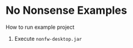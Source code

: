 No Nonsense Examples
====================

How to run example project

1. Execute `nonfw-desktop.jar`
